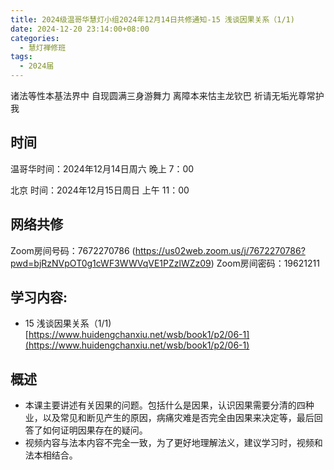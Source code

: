 ```yaml
---
title: 2024级温哥华慧灯小组2024年12月14日共修通知-15 浅谈因果关系（1/1)
date: 2024-12-20 23:14:00+08:00
categories:
  - 慧灯禅修班
tags:
  - 2024届
---
```

诸法等性本基法界中 自现圆满三身游舞力
离障本来怙主龙钦巴 祈请无垢光尊常护我

## 时间

温哥华时间：2024年12月14日周六 晚上 7：00

北京 时间：2024年12月15日周日 上午 11：00

## 网络共修

Zoom房间号码：7672270786  (https://us02web.zoom.us/j/7672270786?pwd=bjRzNVpOT0g1cWF3WWVqVE1PZzlWZz09)
Zoom房间密码：19621211

## 学习内容:

* 15 浅谈因果关系（1/1) [https://www.huidengchanxiu.net/wsb/book1/p2/06-1](https://www.huidengchanxiu.net/wsb/book1/p2/06-1)

## 概述

* 本课主要讲述有关因果的问题。包括什么是因果，认识因果需要分清的四种业，以及常见和断见产生的原因，病痛灾难是否完全由因果来决定等，最后回答了如何证明因果存在的疑问。
* 视频内容与法本内容不完全一致，为了更好地理解法义，建议学习时，视频和法本相结合。
